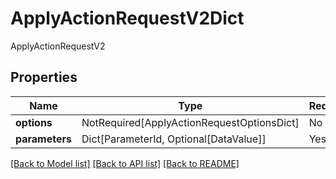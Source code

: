 # ApplyActionRequestV2Dict

ApplyActionRequestV2

## Properties
| Name | Type | Required | Description |
| ------------ | ------------- | ------------- | ------------- |
**options** | NotRequired[ApplyActionRequestOptionsDict] | No |  |
**parameters** | Dict[ParameterId, Optional[DataValue]] | Yes |  |


[[Back to Model list]](../../../README.md#models-v2-link) [[Back to API list]](../../README.md#documentation-for-api-endpoints) [[Back to README]](../../README.md)
